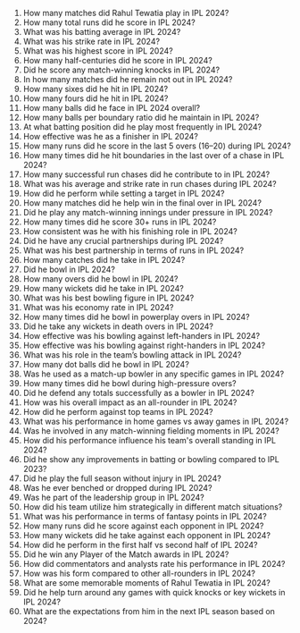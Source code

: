 1. How many matches did Rahul Tewatia play in IPL 2024?  
2. How many total runs did he score in IPL 2024?  
3. What was his batting average in IPL 2024?  
4. What was his strike rate in IPL 2024?  
5. What was his highest score in IPL 2024?  
6. How many half-centuries did he score in IPL 2024?  
7. Did he score any match-winning knocks in IPL 2024?  
8. In how many matches did he remain not out in IPL 2024?  
9. How many sixes did he hit in IPL 2024?  
10. How many fours did he hit in IPL 2024?  
11. How many balls did he face in IPL 2024 overall?  
12. How many balls per boundary ratio did he maintain in IPL 2024?  
13. At what batting position did he play most frequently in IPL 2024?  
14. How effective was he as a finisher in IPL 2024?  
15. How many runs did he score in the last 5 overs (16–20) during IPL 2024?  
16. How many times did he hit boundaries in the last over of a chase in IPL 2024?  
17. How many successful run chases did he contribute to in IPL 2024?  
18. What was his average and strike rate in run chases during IPL 2024?  
19. How did he perform while setting a target in IPL 2024?  
20. How many matches did he help win in the final over in IPL 2024?  
21. Did he play any match-winning innings under pressure in IPL 2024?  
22. How many times did he score 30+ runs in IPL 2024?  
23. How consistent was he with his finishing role in IPL 2024?  
24. Did he have any crucial partnerships during IPL 2024?  
25. What was his best partnership in terms of runs in IPL 2024?  
26. How many catches did he take in IPL 2024?  
27. Did he bowl in IPL 2024?  
28. How many overs did he bowl in IPL 2024?  
29. How many wickets did he take in IPL 2024?  
30. What was his best bowling figure in IPL 2024?  
31. What was his economy rate in IPL 2024?  
32. How many times did he bowl in powerplay overs in IPL 2024?  
33. Did he take any wickets in death overs in IPL 2024?  
34. How effective was his bowling against left-handers in IPL 2024?  
35. How effective was his bowling against right-handers in IPL 2024?  
36. What was his role in the team’s bowling attack in IPL 2024?  
37. How many dot balls did he bowl in IPL 2024?  
38. Was he used as a match-up bowler in any specific games in IPL 2024?  
39. How many times did he bowl during high-pressure overs?  
40. Did he defend any totals successfully as a bowler in IPL 2024?  
41. How was his overall impact as an all-rounder in IPL 2024?  
42. How did he perform against top teams in IPL 2024?  
43. What was his performance in home games vs away games in IPL 2024?  
44. Was he involved in any match-winning fielding moments in IPL 2024?  
45. How did his performance influence his team's overall standing in IPL 2024?  
46. Did he show any improvements in batting or bowling compared to IPL 2023?  
47. Did he play the full season without injury in IPL 2024?  
48. Was he ever benched or dropped during IPL 2024?  
49. Was he part of the leadership group in IPL 2024?  
50. How did his team utilize him strategically in different match situations?  
51. What was his performance in terms of fantasy points in IPL 2024?  
52. How many runs did he score against each opponent in IPL 2024?  
53. How many wickets did he take against each opponent in IPL 2024?  
54. How did he perform in the first half vs second half of IPL 2024?  
55. Did he win any Player of the Match awards in IPL 2024?  
56. How did commentators and analysts rate his performance in IPL 2024?  
57. How was his form compared to other all-rounders in IPL 2024?  
58. What are some memorable moments of Rahul Tewatia in IPL 2024?  
59. Did he help turn around any games with quick knocks or key wickets in IPL 2024?  
60. What are the expectations from him in the next IPL season based on 2024?